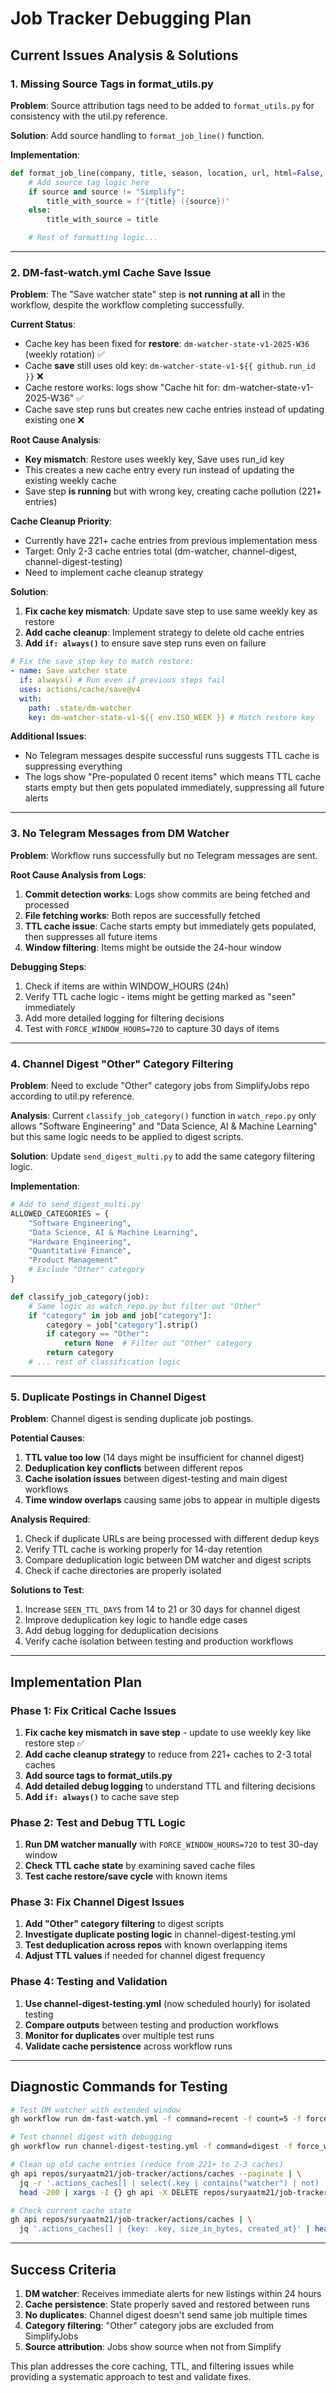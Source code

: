 # Job Tracker Debugging Plan

## Current Issues Analysis & Solutions

### 1. **Missing Source Tags in format_utils.py**

**Problem**: Source attribution tags need to be added to `format_utils.py` for consistency with the util.py reference.

**Solution**: Add source handling to `format_job_line()` function.

**Implementation**:

```python
def format_job_line(company, title, season, location, url, html=False, source=None):
    # Add source tag logic here
    if source and source != "Simplify":
        title_with_source = f"{title} ({source})"
    else:
        title_with_source = title

    # Rest of formatting logic...
```

---

### 2. **DM-fast-watch.yml Cache Save Issue**

**Problem**: The "Save watcher state" step is **not running at all** in the workflow, despite the workflow completing successfully.

**Current Status**:

- Cache key has been fixed for **restore**: `dm-watcher-state-v1-2025-W36` (weekly rotation) ✅
- Cache **save** still uses old key: `dm-watcher-state-v1-${{ github.run_id }}` ❌
- Cache restore works: logs show "Cache hit for: dm-watcher-state-v1-2025-W36" ✅
- Cache save step runs but creates new cache entries instead of updating existing one ❌

**Root Cause Analysis**:

- **Key mismatch**: Restore uses weekly key, Save uses run_id key
- This creates a new cache entry every run instead of updating the existing weekly cache
- Save step **is running** but with wrong key, creating cache pollution (221+ entries)

**Cache Cleanup Priority**:

- Currently have 221+ cache entries from previous implementation mess
- Target: Only 2-3 cache entries total (dm-watcher, channel-digest, channel-digest-testing)
- Need to implement cache cleanup strategy

**Solution**:

1. **Fix cache key mismatch**: Update save step to use same weekly key as restore
2. **Add cache cleanup**: Implement strategy to delete old cache entries
3. **Add `if: always()`** to ensure save step runs even on failure

```yaml
# Fix the save step key to match restore:
- name: Save watcher state
  if: always() # Run even if previous steps fail
  uses: actions/cache/save@v4
  with:
    path: .state/dm-watcher
    key: dm-watcher-state-v1-${{ env.ISO_WEEK }} # Match restore key
```

**Additional Issues**:

- No Telegram messages despite successful runs suggests TTL cache is suppressing everything
- The logs show "Pre-populated 0 recent items" which means TTL cache starts empty but then gets populated immediately, suppressing all future alerts

---

### 3. **No Telegram Messages from DM Watcher**

**Problem**: Workflow runs successfully but no Telegram messages are sent.

**Root Cause Analysis from Logs**:

1. **Commit detection works**: Logs show commits are being fetched and processed
2. **File fetching works**: Both repos are successfully fetched
3. **TTL cache issue**: Cache starts empty but immediately gets populated, then suppresses all future items
4. **Window filtering**: Items might be outside the 24-hour window

**Debugging Steps**:

1. Check if items are within WINDOW_HOURS (24h)
2. Verify TTL cache logic - items might be getting marked as "seen" immediately
3. Add more detailed logging for filtering decisions
4. Test with `FORCE_WINDOW_HOURS=720` to capture 30 days of items

---

### 4. **Channel Digest "Other" Category Filtering**

**Problem**: Need to exclude "Other" category jobs from SimplifyJobs repo according to util.py reference.

**Analysis**: Current `classify_job_category()` function in `watch_repo.py` only allows "Software Engineering" and "Data Science, AI & Machine Learning" but this same logic needs to be applied to digest scripts.

**Solution**: Update `send_digest_multi.py` to add the same category filtering logic.

**Implementation**:

```python
# Add to send_digest_multi.py
ALLOWED_CATEGORIES = {
    "Software Engineering",
    "Data Science, AI & Machine Learning",
    "Hardware Engineering",
    "Quantitative Finance",
    "Product Management"
    # Exclude "Other" category
}

def classify_job_category(job):
    # Same logic as watch_repo.py but filter out "Other"
    if "category" in job and job["category"]:
        category = job["category"].strip()
        if category == "Other":
            return None  # Filter out "Other" category
        return category
    # ... rest of classification logic
```

---

### 5. **Duplicate Postings in Channel Digest**

**Problem**: Channel digest is sending duplicate job postings.

**Potential Causes**:

1. **TTL value too low** (14 days might be insufficient for channel digest)
2. **Deduplication key conflicts** between different repos
3. **Cache isolation issues** between digest-testing and main digest workflows
4. **Time window overlaps** causing same jobs to appear in multiple digests

**Analysis Required**:

1. Check if duplicate URLs are being processed with different dedup keys
2. Verify TTL cache is working properly for 14-day retention
3. Compare deduplication logic between DM watcher and digest scripts
4. Check if cache directories are properly isolated

**Solutions to Test**:

1. Increase `SEEN_TTL_DAYS` from 14 to 21 or 30 days for channel digest
2. Improve deduplication key logic to handle edge cases
3. Add debug logging for deduplication decisions
4. Verify cache isolation between testing and production workflows

---

## Implementation Plan

### Phase 1: Fix Critical Cache Issues

1. **Fix cache key mismatch in save step** - update to use weekly key like restore step ✅
2. **Add cache cleanup strategy** to reduce from 221+ caches to 2-3 total caches
3. **Add source tags to format_utils.py**
4. **Add detailed debug logging** to understand TTL and filtering decisions
5. **Add `if: always()`** to cache save step

### Phase 2: Test and Debug TTL Logic

1. **Run DM watcher manually** with `FORCE_WINDOW_HOURS=720` to test 30-day window
2. **Check TTL cache state** by examining saved cache files
3. **Test cache restore/save cycle** with known items

### Phase 3: Fix Channel Digest Issues

1. **Add "Other" category filtering** to digest scripts
2. **Investigate duplicate posting logic** in channel-digest-testing.yml
3. **Test deduplication across repos** with known overlapping items
4. **Adjust TTL values** if needed for channel digest frequency

### Phase 4: Testing and Validation

1. **Use channel-digest-testing.yml** (now scheduled hourly) for isolated testing
2. **Compare outputs** between testing and production workflows
3. **Monitor for duplicates** over multiple test runs
4. **Validate cache persistence** across workflow runs

---

## Diagnostic Commands for Testing

```bash
# Test DM watcher with extended window
gh workflow run dm-fast-watch.yml -f command=recent -f count=5 -f force_window_hours=720

# Test channel digest with debugging
gh workflow run channel-digest-testing.yml -f command=digest -f force_window_hours=720 -f count=10

# Clean up old cache entries (reduce from 221+ to 2-3 caches)
gh api repos/suryaatm21/job-tracker/actions/caches --paginate | \
  jq -r '.actions_caches[] | select(.key | contains("watcher") | not) | .id' | \
  head -200 | xargs -I {} gh api -X DELETE repos/suryaatm21/job-tracker/actions/caches/{}

# Check current cache state
gh api repos/suryaatm21/job-tracker/actions/caches | \
  jq '.actions_caches[] | {key: .key, size_in_bytes, created_at}' | head -10
```

---

## Success Criteria

1. **DM watcher**: Receives immediate alerts for new listings within 24 hours
2. **Cache persistence**: State properly saved and restored between runs
3. **No duplicates**: Channel digest doesn't send same job multiple times
4. **Category filtering**: "Other" category jobs are excluded from SimplifyJobs
5. **Source attribution**: Jobs show source when not from Simplify

This plan addresses the core caching, TTL, and filtering issues while providing a systematic approach to test and validate fixes.
